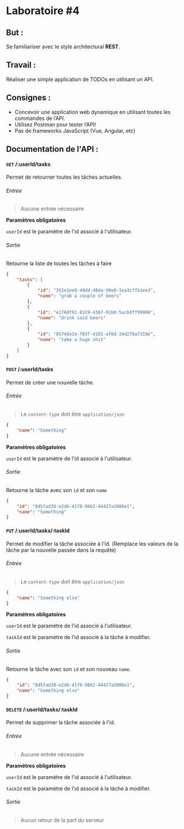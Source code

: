 # Laboratoire \#4

## But :
Se familiariser avec le style architectural **REST**.

## Travail :
Réaliser une simple application de TODOs en utilisant un API. 

## Consignes :
* Concevoir une application web dynamique en utilisant
toutes les commandes de l’API.
* Utilisez Postman pour tester l’API!
* Pas de frameworks JavaScript (Vue, Angular, etc)

## Documentation de l'API :

#### <code>GET</code> /:userId/tasks

Permet de retourner toutes les tâches actuelles.

###### Entrée

>Aucune entrée nécessaire

**Paramètres obligatoires**

`userId` est le paramètre de l'id associé à l'utilisateur.

###### Sortie
Retourne la liste de toutes les tâches à faire
```JSON
{
    "tasks": [
        {
            "id": "352e1ee0-49dd-48da-99e0-1ea3cffb1ee3",
            "name": "grab a couple of beers"
        },
        {
            "id": "e1760f91-8329-4387-91b0-5acb0ff99906",
            "name": "drink said beers"
        },
        {
            "id": "8574da1e-f83f-4101-af6d-34d2f8a7318e",
            "name": "take a huge shit"
        }
    ]
}
```

#### <code>POST</code> /:userId/tasks

Permet de créer une nouvelle tâche.

###### Entrée

>Le `content-type` doit être `application/json`

```JSON
{
	"name": "Something"
}
```

**Paramètres obligatoires**

`userId` est le paramètre de l'id associé à l'utilisateur.

###### Sortie
Retourne la tâche avec son `id` et son `name`
```JSON
{
    "id": "8d5fad38-e2d6-41f8-9662-44427a3086e1",
    "name": "Something"
}
```

#### <code>PUT</code> /:userId/tasks/:taskId

Permet de modifier la tâche associée à l'id. (Remplace les valeurs de la tâche par la nouvelle passée dans la requête)

###### Entrée

>Le `content-type` doit être `application/json`

```JSON
{
	"name": "Something else"
}
```

**Paramètres obligatoires**

`userId` est le paramètre de l'id associé à l'utilisateur.

`taskId` est le paramètre de l'id associé à la tâche à modifier.

###### Sortie
Retourne la tâche avec son `id` et son nouveau `name`.
```JSON
{
    "id": "8d5fad38-e2d6-41f8-9662-44427a3086e1",
    "name": "Something else"
}
```

#### <code>DELETE</code> /:userId/tasks/:taskId

Permet de supprimer la tâche associée à l'id.

###### Entrée

>Aucune entrée nécessaire

**Paramètres obligatoires**

`userId` est le paramètre de l'id associé à l'utilisateur.

`taskId` est le paramètre de l'id associé à la tâche à modifier.


###### Sortie
>Aucun retour de la part du serveur

